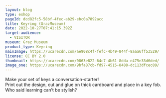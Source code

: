 ```yaml
---
layout: blog
type: eshop
pageId: dcd82fc5-58bf-4fec-ab29-ebc0a7892acc
title: Keyring (GrazMuseum)
date: 2022-10-27T07:41:15.392Z
target-audience:
  - VISITOR
museum: Graz Museum
product_type: Keyring
mainImage: https://ucarecdn.com/ae908c4f-fefc-4b49-844f-8aaa6ff53529/
license: CC BY 2.0
thumbnail: https://ucarecdn.com/0863e822-64c7-4b61-8dda-e475e33d6ded/
image_one: https://ucarecdn.com/9bfa87cb-fd97-4515-8488-dc113dfcec89/
---
```

Make your set of keys a conversation-starter! <br/>
Print out the design, cut and glue on thick cardboard and place in a key fob.
Who said learning can’t be stylish?

